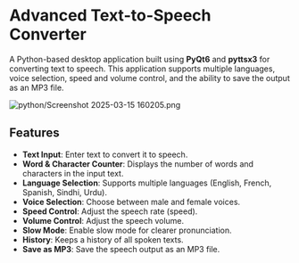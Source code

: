 # Advanced Text-to-Speech Converter
A Python-based desktop application built using **PyQt6** and **pyttsx3** for converting text to speech. This application supports multiple languages, voice selection, speed and volume control, and the ability to save the output as an MP3 file.

![python/Screenshot 2025-03-15 160205.png](screenshots/main_window.png)

## Features
- **Text Input**: Enter text to convert it to speech.
- **Word & Character Counter**: Displays the number of words and characters in the input text.
- **Language Selection**: Supports multiple languages (English, French, Spanish, Sindhi, Urdu).
- **Voice Selection**: Choose between male and female voices.
- **Speed Control**: Adjust the speech rate (speed).
- **Volume Control**: Adjust the speech volume.
- **Slow Mode**: Enable slow mode for clearer pronunciation.
- **History**: Keeps a history of all spoken texts.
- **Save as MP3**: Save the speech output as an MP3 file.
